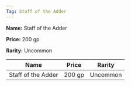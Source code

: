 ```yaml
---
Tag: Staff of the Adder
---
```


**Name:** Staff of the Adder

**Price:** 200 gp

**Rarity:** Uncommon

| Name     | Price     | Rarity     |
| -------- | --------- | ---------- |
| Staff of the Adder | 200 gp | Uncommon |
